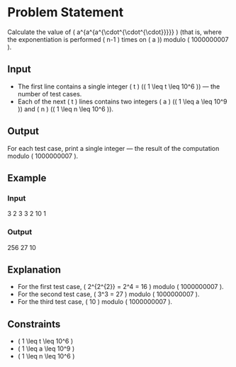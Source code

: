 # Problem Statement

Calculate the value of \( a^{a^{a^{\cdot^{\cdot^{\cdot}}}}} \) (that is, where the exponentiation is performed \( n-1 \) times on \( a \)) modulo \( 1000000007 \).

## Input

- The first line contains a single integer \( t \) (\( 1 \leq t \leq 10^6 \)) — the number of test cases.
- Each of the next \( t \) lines contains two integers \( a \) (\( 1 \leq a \leq 10^9 \)) and \( n \) (\( 1 \leq n \leq 10^6 \)).

## Output

For each test case, print a single integer — the result of the computation modulo \( 1000000007 \).

## Example

### Input

3
2 3
3 2
10 1

### Output

256
27
10

## Explanation

- For the first test case, \( 2^{2^{2}} = 2^4 = 16 \) modulo \( 1000000007 \).
- For the second test case, \( 3^3 = 27 \) modulo \( 1000000007 \).
- For the third test case, \( 10 \) modulo \( 1000000007 \).

## Constraints

- \( 1 \leq t \leq 10^6 \)
- \( 1 \leq a \leq 10^9 \)
- \( 1 \leq n \leq 10^6 \)